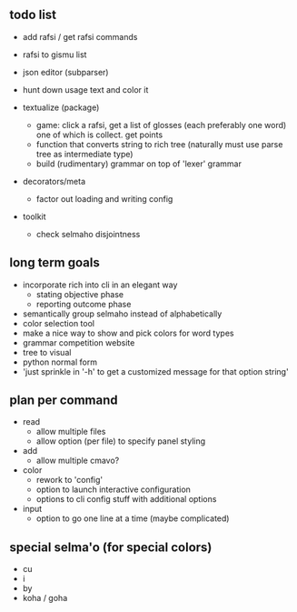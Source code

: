 ## todo list
- add rafsi / get rafsi commands

- rafsi to gismu list

- json editor (subparser)

- hunt down usage text and color it 


- textualize (package)
  - game: click a rafsi, get a list of glosses (each preferably one word) one of which is collect. get points
  - function that converts string to rich tree (naturally must use parse tree as intermediate type)
  - build (rudimentary) grammar on top of 'lexer' grammar

- decorators/meta
  - factor out loading and writing config

- toolkit
  - check selmaho disjointness


## long term goals
- incorporate rich into cli in an elegant way
  - stating objective phase
  - reporting outcome phase
- semantically group selmaho instead of alphabetically
- color selection tool
- make a nice way to show and pick colors for word types
- grammar competition website
- tree to visual
- python normal form
- 'just sprinkle in '-h' to get a customized message for that option string'

## plan per command
 - read
   - allow multiple files
   - allow option (per file) to specify panel styling
 - add
   - allow multiple cmavo?
 - color
   - rework to 'config'
   - option to launch interactive configuration
   - options to cli config stuff with additional options
 - input
   - option to go one line at a time (maybe complicated)



## special selma'o (for special colors)
- cu
- i
- by
- koha / goha
